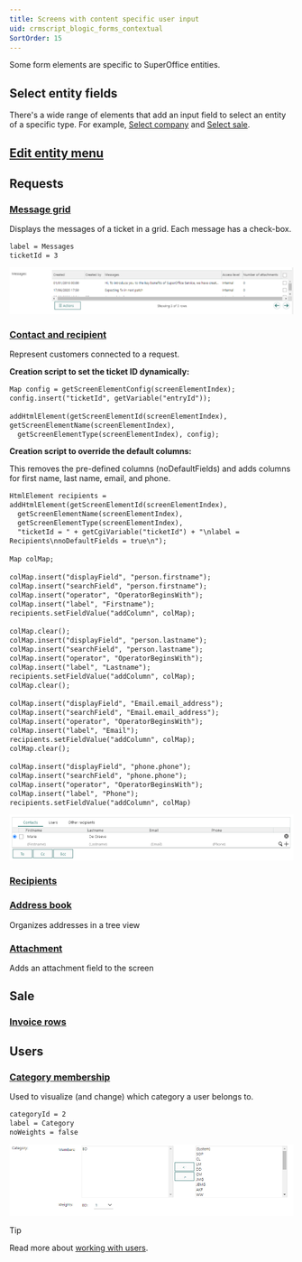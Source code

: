 ```yaml
---
title: Screens with content specific user input
uid: crmscript_blogic_forms_contextual
SortOrder: 15
---
```


Some form elements are specific to SuperOffice entities.

## Select entity fields

There's a wide range of elements that add an input field to select an entity of a specific type. For example, [Select company](@blogic_select_company) and [Select sale](@blogic_select_sale).

## [Edit entity menu](@blogic_edit_entity_menu)

## Requests

### [Message grid](@blogic_message_grid)

Displays the messages of a ticket in a grid. Each message has a check-box.

```crmscript
label = Messages
ticketId = 3
```

![Screen capture of message grid element](../images/message-grid.png)

### [Contact and recipient](@blogic_contact_and_recipient)

Represent customers connected to a request.

**Creation script to set the ticket ID dynamically:**

```crmscript
Map config = getScreenElementConfig(screenElementIndex);
config.insert("ticketId", getVariable("entryId"));

addHtmlElement(getScreenElementId(screenElementIndex), getScreenElementName(screenElementIndex),
  getScreenElementType(screenElementIndex), config);
```

**Creation script to override the default columns:**

This removes the pre-defined columns (noDefaultFields) and adds columns for first name, last name, email, and phone.

```crmscript
HtmlElement recipients = addHtmlElement(getScreenElementId(screenElementIndex),
  getScreenElementName(screenElementIndex),
  getScreenElementType(screenElementIndex),
  "ticketId = " + getCgiVariable("ticketId") + "\nlabel = Recipients\nnoDefaultFields = true\n");

Map colMap;

colMap.insert("displayField", "person.firstname");
colMap.insert("searchField", "person.firstname");
colMap.insert("operator", "OperatorBeginsWith");
colMap.insert("label", "Firstname");
recipients.setFieldValue("addColumn", colMap);

colMap.clear();
colMap.insert("displayField", "person.lastname");
colMap.insert("searchField", "person.lastname");
colMap.insert("operator", "OperatorBeginsWith");
colMap.insert("label", "Lastname");
recipients.setFieldValue("addColumn", colMap);
colMap.clear();

colMap.insert("displayField", "Email.email_address");
colMap.insert("searchField", "Email.email_address");
colMap.insert("operator", "OperatorBeginsWith");
colMap.insert("label", "Email");
recipients.setFieldValue("addColumn", colMap);
colMap.clear();

colMap.insert("displayField", "phone.phone");
colMap.insert("searchField", "phone.phone");
colMap.insert("operator", "OperatorBeginsWith");
colMap.insert("label", "Phone");
recipients.setFieldValue("addColumn", colMap)
```

![Screen capture of contact and recipients element](../images/contact-and-recipients-element.png)

### [Recipients](@blogic_recipients)

### [Address book](@blogic_address_book)

Organizes addresses in a tree view

### [Attachment](@blogic_attachment)

Adds an attachment field to the screen

## Sale

### [Invoice rows](@blogic_invoice)

## Users

### [Category membership](@blogic_category_membership)

Used to visualize (and change) which category a user belongs to.

```crmscript
categoryId = 2
label = Category
noWeights = false
```

![Screen capture of category membership element](../images/category-membership.png)

> [!TIP]
> Read more about [working with users](@crmscript-class-user).
